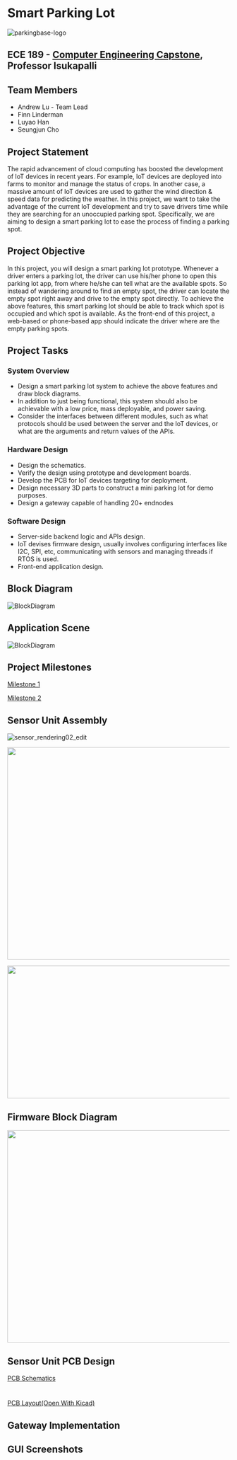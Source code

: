 # Smart Parking Lot
![parkingbase-logo](parkingbase-logo.png)

ECE 189 - [Computer Engineering Capstone](https://web.ece.ucsb.edu/~yoga/capstone/), Professor Isukapalli
---

## Team Members

* Andrew Lu - Team Lead
* Finn Linderman
* Luyao Han
* Seungjun Cho

## Project Statement

The rapid advancement of cloud computing has boosted the development of IoT devices in recent years. For example, IoT devices are deployed into farms to monitor and manage the status of crops. In another case, a massive amount of IoT devices are used to gather the wind direction & speed data for predicting the weather. In this project, we want to take the advantage of the current IoT development and try to save drivers time while they are searching for an unoccupied parking spot. Specifically, we are aiming to design a smart parking lot to ease the process of finding a parking spot.

## Project Objective

In this project, you will design a smart parking lot prototype. Whenever a driver enters a parking lot, the driver can use his/her phone to open this parking lot app, from where he/she can tell what are the available spots. So instead of wandering around to find an empty spot, the driver can locate the empty spot right away and drive to the empty spot directly. To achieve the above features, this smart parking lot should be able to track which spot is occupied and which spot is available. As the front-end of this project, a web-based or phone-based app should indicate the driver where are the empty parking spots.

## Project Tasks

### System Overview
- Design a smart parking lot system to achieve the above features and draw block diagrams.
- In addition to just being functional, this system should also be achievable with a low price, mass deployable, and power saving.
- Consider the interfaces between different modules, such as what protocols should be used between the server and the IoT devices, or what are the arguments and return values of the APIs.

### Hardware Design
- Design the schematics.
- Verify the design using prototype and development boards.
- Develop the PCB for IoT devices targeting for deployment.
- Design necessary 3D parts to construct a mini parking lot for demo purposes.
- Design a gateway capable of handling 20+ endnodes

### Software Design
- Server-side backend logic and APIs design.
- IoT devises firmware design, usually involves configuring interfaces like I2C, SPI, etc, communicating with sensors and managing threads if RTOS is used.
- Front-end application design.

## Block Diagram

![BlockDiagram](/demo_pics/block_diagram_01.png)

## Application Scene
![BlockDiagram](/demo_pics/application_scene.png)

## Project Milestones

[Milestone 1](/demo_pics/milestone1.pdf)

[Milestone 2](/demo_pics/spl_winter2021.pdf)

## Sensor Unit Assembly
![sensor_rendering02_edit](/demo_pics/sensor_rendering02_edit.png)


<p align="center">
  <img width="640" height="480" src=/demo_pics/sensor_unit_assembly_electric_parts.png>
</p>


<p align="center">
  <img width="640" height="300" src=/demo_pics/Sensor-Unit.png>
</p>

## Firmware Block Diagram
<p align="center">
  <img width="640" height="480" src=/demo_pics/firmware_block.png>
</p>



## Sensor Unit PCB Design
[PCB Schematics](/demo_pics/sch.pdf)
#
[PCB Layout(Open With Kicad)](/demo_pics/spl_prototype.zip)


## Gateway Implementation

## GUI Screenshots

